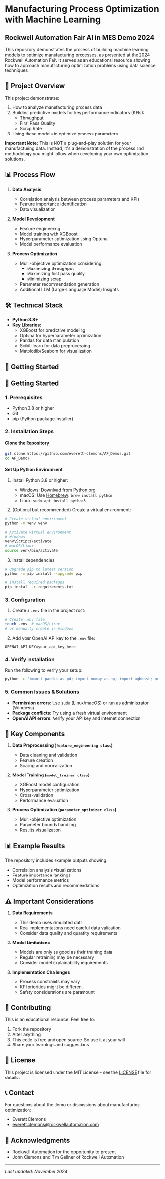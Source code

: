 # Manufacturing Process Optimization with Machine Learning
## Rockwell Automation Fair AI in MES Demo 2024

This repository demonstrates the process of building machine learning models to optimize manufacturing processes, as presented at the 2024 Rockwell Automation Fair. It serves as an educational resource showing how to approach manufacturing optimization problems using data science techniques.

## 🎯 Project Overview

This project demonstrates:
1. How to analyze manufacturing process data
2. Building predictive models for key performance indicators (KPIs):
   - Throughput
   - First Pass Quality
   - Scrap Rate
3. Using these models to optimize process parameters

**Important Note:** This is NOT a plug-and-play solution for your manufacturing data. Instead, it's a demonstration of the process and methodology you might follow when developing your own optimization solutions.

## 📊 Process Flow

1. **Data Analysis**
   - Correlation analysis between process parameters and KPIs
   - Feature importance identification
   - Data visualization

2. **Model Development**
   - Feature engineering
   - Model training with XGBoost
   - Hyperparameter optimization using Optuna
   - Model performance evaluation

3. **Process Optimization**
   - Multi-objective optimization considering:
     - Maximizing throughput
     - Maximizing first pass quality
     - Minimizing scrap
   - Parameter recommendation generation
   - Additional LLM (Large-Language Model) Insights

## 🛠️ Technical Stack

- **Python 3.8+**
- **Key Libraries:**
  - XGBoost for predictive modeling
  - Optuna for hyperparameter optimization
  - Pandas for data manipulation
  - Scikit-learn for data preprocessing
  - Matplotlib/Seaborn for visualization

## 🚀 Getting Started

## 🚀 Getting Started

### 1. Prerequisites

- Python 3.8 or higher
- Git
- pip (Python package installer)

### 2. Installation Steps

#### Clone the Repository
```bash
git clone https://github.com/everett-clemons/AF_Demos.git
cd AF_Demos
```

#### Set Up Python Environment

1. Install Python 3.8 or higher:
   - Windows: Download from [Python.org](https://www.python.org/downloads/)
   - macOS: Use [Homebrew](https://brew.sh/): `brew install python`
   - Linux: `sudo apt install python3`

2. (Optional but recommended) Create a virtual environment:
```bash
# Create virtual environment
python -m venv venv

# Activate virtual environment
# Windows
venv\Scripts\activate
# macOS/Linux
source venv/bin/activate
```

3. Install dependencies:
```bash
# Upgrade pip to latest version
python -m pip install --upgrade pip

# Install required packages
pip install -r requirements.txt
```

### 3. Configuration

1. Create a `.env` file in the project root:
```bash
# Create .env file
touch .env  # macOS/Linux
# or manually create in Windows
```

2. Add your OpenAI API key to the `.env` file:
```plaintext
OPENAI_API_KEY=your_api_key_here
```

### 4. Verify Installation

Run the following to verify your setup:
```bash
python -c "import pandas as pd; import numpy as np; import xgboost; print('Setup successful!')"
```

### 5. Common Issues & Solutions

- **Permission errors**: Use `sudo` (Linux/macOS) or run as administrator (Windows)
- **Package conflicts**: Try using a fresh virtual environment
- **OpenAI API errors**: Verify your API key and internet connection

## 📘 Key Components

1. **Data Preprocessing (`feature_engineering class`)**
   - Data cleaning and validation
   - Feature creation
   - Scaling and normalization

2. **Model Training (`model_trainer class`)**
   - XGBoost model configuration
   - Hyperparameter optimization
   - Cross-validation
   - Performance evaluation

3. **Process Optimization (`parameter_optimizer class`)**
   - Multi-objective optimization
   - Parameter bounds handling
   - Results visualization

## 📊 Example Results

The repository includes example outputs showing:
- Correlation analysis visualizations
- Feature importance rankings
- Model performance metrics
- Optimization results and recommendations

## ⚠️ Important Considerations

1. **Data Requirements**
   - This demo uses simulated data
   - Real implementations need careful data validation
   - Consider data quality and quantity requirements

2. **Model Limitations**
   - Models are only as good as their training data
   - Regular retraining may be necessary
   - Consider model explainability requirements

3. **Implementation Challenges**
   - Process constraints may vary
   - KPI priorities might be different
   - Safety considerations are paramount

## 🤝 Contributing

This is an educational resource. Feel free to:
1. Fork the repository
2. Alter anything
3. This code is free and open source. So use it at your will
4. Share your learnings and suggestions

## 📜 License

This project is licensed under the MIT License - see the [LICENSE](../LICENSE) file for details.

## 📞 Contact

For questions about the demo or discussions about manufacturing optimization:
- Everett Clemons
- everett.clemons@rockwellautomation.com

## 🙏 Acknowledgments

- Rockwell Automation for the opportunity to present
- John Clemons and Tim Gellner of Rockwell Automation

---
*Last updated: November 2024*